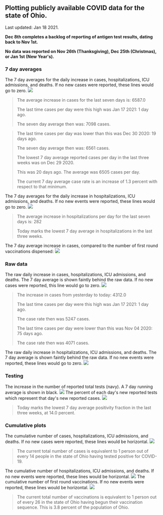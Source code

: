 ## Plotting publicly available COVID data for the state of Ohio. 

Last updated: Jan 18 2021. 

**Dec 8th completes a backlog of reporting of antigen test results, dating back to Nov 1st.**

**No data was reported on Nov 26th (Thanksgiving), Dec 25th (Christmas), or Jan 1st (New Year's).**
### 7 day averages
The 7 day averages for the daily increase in cases, hospitalizations, ICU admissions, and deaths. If no new cases were reported, these lines would go to zero.
![](7dayaverage_cases.png)

>The average increase in cases for the last seven days is: 6587.0
>
>The last time cases per day were this high was Jan 17 2021: 1 day ago.
>
>The seven day average then was: 7098 cases.

>
>The last time cases per day was lower than this was Dec 30 2020: 19 days ago.
>
>The seven day average then was: 6561 cases.
>
>The lowest 7 day average reported cases per day in the last three weeks was on Dec 29 2020.
>
>This was 20 days ago. The average was 6505 cases per day.
>
>The current 7 day average case rate is an increase of 1.3 percent with respect to that minimum.

The 7 day averages for the daily increase in hospitalizations, ICU admissions, and deaths. If no new events were reported, these lines would go to zero.
![](7dayaverage_hospital.png)

>The average increase in hospitalizations per day for the last seven days is: 282
>
>Today marks the lowest 7 day average in hospitalizations in the last three weeks.

The 7 day average increase in cases, compared to the number of first round vaccinations dispensed:
![](DailyVaccinationsCases.png)

### Raw data
The raw daily increase in cases, hospitalizations, ICU admissions, and deaths. The 7 day average is shown faintly behind the raw data. If no new cases were reported, this line would go to zero.
![](DailyCases.png)

>The increase in cases from yesterday to today: 4312.0 
>
>The last time cases per day were this high was Jan 17 2021: 1 day ago. 
>
>The case rate then was 5247 cases.
>
>The last time cases per day were lower than this was Nov 04 2020: 75 days ago. 
>
>The case rate then was 4071 cases.

The raw daily increase in hospitalizations, ICU admissions, and deaths. The 7 day average is shown faintly behind the raw data. If no new events were reported, these lines would go to zero.
![](DailyHospitalizations.png)

### Testing

The increase in the number of reported total tests (navy). A 7 day running average is shown in black.
![](DailyTests.png)
The percent of each day's new reported tests which represent that day's new reported cases.
![](percentpositive_tests.png)

>Today marks the lowest 7 day average positivity fraction in the last three weeks, at 14.0 percent.

### Cumulative plots
The cumulative number of cases, hospitalizations, ICU admissions, and deaths. If no new cases were reported, these lines would be horizontal.
![](Cases.png)

>The current total number of cases is equivalent to 1 person out of every 14 people in the state of Ohio having tested positive for COVID-19.

The cumulative number of hospitalizations, ICU admissions, and deaths. If no new events were reported, these lines would be horizontal.
![](Hospitalizations.png)
The cumulative number of first round vaccinations. If no new events were reported, these lines would be horizontal.
![](Vaccinations.png)

>The current total number of vaccinations is equivalent to 1 person out of every 26 in the state of Ohio having begun their vaccination sequence.
>This is 3.8 percent of the population of Ohio.

